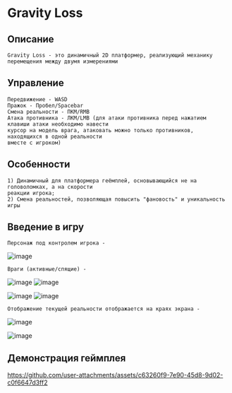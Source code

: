 # Gravity Loss
## Описание
```
Gravity Loss - это динамичный 2D платформер, реализующий механику перемещения между двумя измерениями
```

## Управление
```
Передвижение - WASD
Пражок - Пробел/Spacebar
Смена реальности - ПКМ/RMB
Атака противника - ЛКМ/LMB (для атаки противника перед нажатием клавиши атаки необходимо навести
курсор на модель врага, атаковать можно только противников, находящихся в одной реальности
вместе с игроком)
```

## Особенности
```
1) Динамичный для платформера геёмплей, основывающийся не на головоломках, а на скорости
реакции игрока;
2) Смена реальностей, позволяющая повысить "фановость" и уникальность игры
```

## Введение в игру
```
Персонаж под контролем игрока - 
```
![image](https://github.com/user-attachments/assets/6e79b9b9-29c3-43bb-8ff7-2b2a8bfdabd6)
```
Враги (активные/спящие) -

```
![image](https://github.com/user-attachments/assets/cebb5bf1-29da-4260-893d-5551103a7183)
![image](https://github.com/user-attachments/assets/c2301d3a-5307-430e-88db-f97353d227a4)

![image](https://github.com/user-attachments/assets/0e11ef5f-f7f8-4b2a-b932-62255dab1335)
![image](https://github.com/user-attachments/assets/210c143c-eb83-42dc-b8e9-83c811836a20)

```
Отображение текущей реальности отображается на краях экрана -
```
![image](https://github.com/user-attachments/assets/327b7bfd-674c-4396-8924-2e5a9367bb28)

![image](https://github.com/user-attachments/assets/2de3533f-70f4-4666-aeeb-1b4082f7db74)
## Демонстрация геймплея
https://github.com/user-attachments/assets/c63260f9-7e90-45d8-9d02-c0f6647d3ff2



